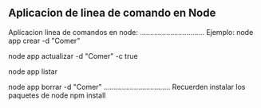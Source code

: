 ## Aplicacion de linea de comando en Node

Aplicacion linea de comandos en node:
................................
Ejemplo:
node app crear -d "Comer"

node app actualizar -d "Comer" -c true

node app listar

node app borrar -d "Comer"
.................................
Recuerden instalar los paquetes de node
npm install
